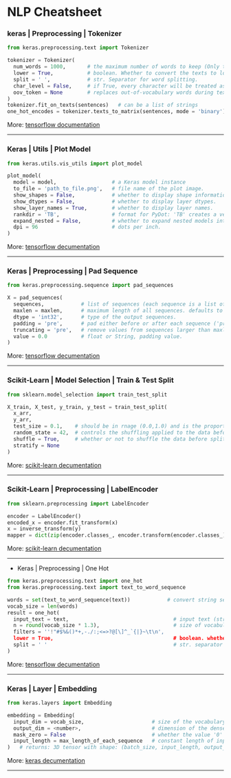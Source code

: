 # NLP Cheatsheet

### keras | Preprocessing | Tokenizer
```python
from keras.preprocessing.text import Tokenizer

tokenizer = Tokenizer(
  num_words = 1000,       # the maximum number of words to keep (Only the most common num_words-1 words will be kept)
  lower = True,           # boolean. Whether to convert the texts to lowercase.
  split = ' ',            # str. Separator for word splitting.
  char_level = False,     # if True, every character will be treated as a token.
  oov_token = None        # replaces out-of-vocabulary words during text_to_sequence calls with oov_token
)
tokenizer.fit_on_texts(sentences)   # can be a list of strings
one_hot_encodes = tokenizer.texts_to_matrix(sentences, mode = 'binary') # Modes: 'binary', 'count', 'freq', 'tfidf'
```
More: [tensorflow documentation](https://www.tensorflow.org/api_docs/python/tf/keras/preprocessing/text/Tokenizer)
<hr/>

### Keras | Utils | Plot Model
```python
from keras.utils.vis_utils import plot_model

plot_model(
  model = model,                  # a Keras model instance
  to_file = 'path_to_file.png',   # file name of the plot image.
  show_shapes = False,            # whether to display shape information.
  show_dtypes = False,            # whether to display layer dtypes.
  show_layer_names = True,        # whether to display layer names.
  rankdir = 'TB',                 # format for PyDot: 'TB' creates a vertical plot; 'LR' creates a horizontal plot.
  expand_nested = False,          # whether to expand nested models into clusters.
  dpi = 96                        # dots per inch.
)
```
More: [tensorflow decumentation](https://www.tensorflow.org/api_docs/python/tf/keras/utils/plot_model)
<hr/>

### Keras | Preprocessing | Pad Sequence
```python
from keras.preprocessing.sequence import pad_sequences

X = pad_sequences(
  sequences,            # list of sequences (each sequence is a list of integers).
  maxlen = maxlen,      # maximum length of all sequences. defaults to the length of the longest individual sequence.
  dtype = 'int32',      # type of the output sequences.
  padding = 'pre',      # pad either before or after each sequence ('pre' or 'post')
  truncating = 'pre',   # remove values from sequences larger than maxlen ('pre' or 'post')
  value = 0.0           # float or String, padding value.
)
```
More: [tensorflow decumentation](https://www.tensorflow.org/api_docs/python/tf/keras/preprocessing/sequence/pad_sequences)
<hr/>

### Scikit-Learn | Model Selection | Train & Test Split
```python
from sklearn.model_selection import train_test_split

X_train, X_test, y_train, y_test = train_test_split(
  x_arr,
  y_arr,
  test_size = 0.1,    # should be in rnage (0.0,1.0) and is the proportion of the dataset to include in the test split.
  random_state = 42,  # controls the shuffling applied to the data before applying the split
  shuffle = True,     # whether or not to shuffle the data before splitting (if shuffle=False then stratify must be None)
  stratify = None
)
```
More: [scikit-learn decumentation](https://scikit-learn.org/stable/modules/generated/sklearn.model_selection.train_test_split.html)
<hr/>

### Scikit-Learn | Preprocessing | LabelEncoder
```python
from sklearn.preprocessing import LabelEncoder

encoder = LabelEncoder()
encoded_x = encoder.fit_transform(x)                                        # Fit label encoder and return encoded labels.
x = inverse_transform(y)                                                    # transform labels back to original encoding.
mapper = dict(zip(encoder.classes_, encoder.transform(encoder.classes_)))   # word to encode index mapper
```
More: [scikit-learn decumentation](https://scikit-learn.org/stable/modules/generated/sklearn.preprocessing.LabelEncoder.html)
<hr/>

- Keras | Preprocessing | One Hot
```python
from keras.preprocessing.text import one_hot
from keras.preprocessing.text import text_to_word_sequence

words = set(text_to_word_sequence(text))            # convert string sequence to its words
vocab_size = len(words)
result = one_hot(
  input_text = text,                                  # input text (string)
  n = round(vocab_size * 1.3),                        # size of vocabulary
  filters = ''!"#$%&()*+,-./:;<=>?@[\]^_`{|}~\t\n',
  lower = True,                                       # boolean. whether to set the text to lowercase.
  split = ' '                                         # str. separator for word splitting.
)
```
More: [tensorflow decumentation](https://www.tensorflow.org/api_docs/python/tf/keras/preprocessing/text/one_hot)
<hr/>

### Keras | Layer | Embedding
```python
from keras.layers import Embedding

embedding = Embedding(
  input_dim = vocab_size,                      # size of the vocabulary
  output_dim = <number>,                       # dimension of the dense embedding
  mask_zero = False                            # whether the value '0' is a special "padding" value that should be masked out
  input_length = max_length_of_each_sequence   # constant length of input sequences (required if Flatten and Dense are used!)
)   # returns: 3D tensor with shape: (batch_size, input_length, output_dim)
```
More: [keras decumentation](https://keras.io/api/layers/core_layers/embedding/)
<hr/>
